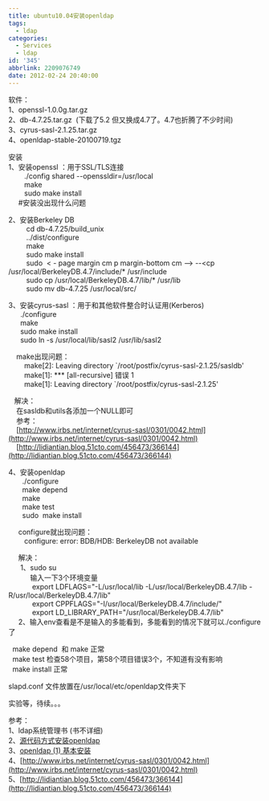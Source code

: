 ```yaml
---
title: ubuntu10.04安装openldap
tags:
  - ldap
categories:
  - Services
  - ldap
id: '345'
abbrlink: 2209076749
date: 2012-02-24 20:40:00
---
```


软件：  
1、openssl-1.0.0g.tar.gz  
2、db-4.7.25.tar.gz  (下载了5.2 但又换成4.7了。4.7也折腾了不少时间)  
3、cyrus-sasl-2.1.25.tar.gz  
4、openldap-stable-20100719.tgz  
  
  
安装  
1、安装openssl ：用于SSL/TLS连接  
        ./config shared --openssldir=/usr/local  
        make  
        sudo make install  
     #安装没出现什么问题  
  
2、安装Berkeley DB  
         cd db-4.7.25/build\_unix  
         ../dist/configure  
         make  
         sudo make install  
         sudo  < - page margin cm p margin-bottom cm --> --&lt;cp /usr/local/BerkeleyDB.4.7/include/\* /usr/include  
         sudo cp /usr/local/BerkeleyDB.4.7/lib/\* /usr/lib  
         sudo mv db-4.7.25 /usr/local/src/  
  
3、安装cyrus-sasl ：用于和其他软件整合时认证用(Kerberos)  
      ./configure  
      make  
      sudo make install  
      sudo ln -s /usr/local/lib/sasl2 /usr/lib/sasl2  
  
    make出现问题：  
        make\[2\]: Leaving directory \`/root/postfix/cyrus-sasl-2.1.25/sasldb'  
        make\[1\]: \*\*\* \[all-recursive\] 错误 1  
        make\[1\]: Leaving directory \`/root/postfix/cyrus-sasl-2.1.25'  
  
   解决：  
    在sasldb和utils各添加一个NULL即可  
    参考：  
    [http://www.irbs.net/internet/cyrus-sasl/0301/0042.html](http://www.irbs.net/internet/cyrus-sasl/0301/0042.html)  
    [http://lidiantian.blog.51cto.com/456473/366144](http://lidiantian.blog.51cto.com/456473/366144)  
  
  
4、安装openldap  
       ./configure  
       make depend  
       make  
       make test  
       sudo  make install  
  
     configure就出现问题：  
        configure: error: BDB/HDB: BerkeleyDB not available  
  
     解决：  
      1、sudo su  
           输入一下3个环境变量  
            export LDFLAGS="-L/usr/local/lib -L/usr/local/BerkeleyDB.4.7/lib -R/usr/local/BerkeleyDB.4.7/lib"  
            export CPPFLAGS="-I/usr/local/BerkeleyDB.4.7/include/"  
            export LD\_LIBRARY\_PATH="/usr/local/BerkeleyDB.4.7/lib"  
     2、输入env查看是不是输入的多能看到，多能看到的情况下就可以./configure了  
  
  make depend  和 make 正常  
  make test 检查58个项目，第58个项目错误3个，不知道有没有影响  
  make install 正常  
  
slapd.conf 文件放置在/usr/local/etc/openldap文件夹下  
  
  
实验等，待续。。。  
  
  
参考：  
1、ldap系统管理书 (书不详细)  
2、[源代码方式安装openldap](http://www.linuxso.com/sql/18619.html)  
3、[openldap (1) 基本安装](http://blog.chinaunix.net/space.php?uid=24799710&do=blog&id=3014278)  
4、[http://www.irbs.net/internet/cyrus-sasl/0301/0042.html](http://www.irbs.net/internet/cyrus-sasl/0301/0042.html)  
5、[http://lidiantian.blog.51cto.com/456473/366144](http://lidiantian.blog.51cto.com/456473/366144)